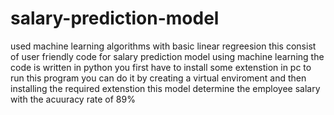 # salary-prediction-model
used machine learning algorithms with basic linear regreesion 
this consist of user friendly code for salary prediction model using machine learning 
the code is written in python 
you first have to install some extenstion in pc to run this program 
you can do it by creating a virtual enviroment and then installing the required extenstion
this model determine the employee salary with the acuuracy rate of 89%
